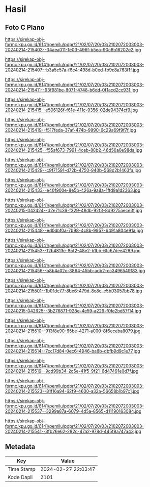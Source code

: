 # Hasil

## Foto C Plano

https://sirekap-obj-formc.kpu.go.id/6141/pemilu/pdpr/21/02/07/20/03/2102072003003-20240214-215403--34aea011-1e03-496f-b5ea-90c8b16202e2.jpg

https://sirekap-obj-formc.kpu.go.id/6141/pemilu/pdpr/21/02/07/20/03/2102072003003-20240214-215407--b3a5c57a-f6c4-498d-b0ed-fb9c8a763f1f.jpg

https://sirekap-obj-formc.kpu.go.id/6141/pemilu/pdpr/21/02/07/20/03/2102072003003-20240214-215411--93f981be-8071-4748-b6dd-0f1acd2cc931.jpg

https://sirekap-obj-formc.kpu.go.id/6141/pemilu/pdpr/21/02/07/20/03/2102072003003-20240214-215415--e506126f-f61e-411c-9356-02de94374cf9.jpg

https://sirekap-obj-formc.kpu.go.id/6141/pemilu/pdpr/21/02/07/20/03/2102072003003-20240214-215419--f517feda-37af-474b-9990-6c29a69f9f7f.jpg

https://sirekap-obj-formc.kpu.go.id/6141/pemilu/pdpr/21/02/07/20/03/2102072003003-20240214-215425--f55af673-7991-4ceb-88b2-46d50a0e98da.jpg

https://sirekap-obj-formc.kpu.go.id/6141/pemilu/pdpr/21/02/07/20/03/2102072003003-20240214-215429--c9f71591-d72b-4750-940b-568d2b1463fa.jpg

https://sirekap-obj-formc.kpu.go.id/6141/pemilu/pdpr/21/02/07/20/03/2102072003003-20240214-215433--e40f900e-8e5b-426a-9a8a-1ffd9a1d2363.jpg

https://sirekap-obj-formc.kpu.go.id/6141/pemilu/pdpr/21/02/07/20/03/2102072003003-20240215-042424--d2e71c36-f329-48db-92f3-8d9275aece3f.jpg

https://sirekap-obj-formc.kpu.go.id/6141/pemilu/pdpr/21/02/07/20/03/2102072003003-20240214-215448--ed0dbf0a-7b98-4c8b-9957-6491a804e91a.jpg

https://sirekap-obj-formc.kpu.go.id/6141/pemilu/pdpr/21/02/07/20/03/2102072003003-20240214-215453--12b4813e-85f2-48e2-b1bb-6fc67dee4269.jpg

https://sirekap-obj-formc.kpu.go.id/6141/pemilu/pdpr/21/02/07/20/03/2102072003003-20240214-215456--b8b4a02c-3864-45bb-adb2-cc3496549f83.jpg

https://sirekap-obj-formc.kpu.go.id/6141/pemilu/pdpr/21/02/07/20/03/2102072003003-20240214-215501--1b01de77-8be6-479d-8c8c-e5b03057bb78.jpg

https://sirekap-obj-formc.kpu.go.id/6141/pemilu/pdpr/21/02/07/20/03/2102072003003-20240215-042625--3b276871-928e-4e59-a229-f0fe2bd57f14.jpg

https://sirekap-obj-formc.kpu.go.id/6141/pemilu/pdpr/21/02/07/20/03/2102072003003-20240214-215510--913f8e90-65be-4271-a000-8f6eceba8079.jpg

https://sirekap-obj-formc.kpu.go.id/6141/pemilu/pdpr/21/02/07/20/03/2102072003003-20240214-215514--7cc17d84-0ec6-4946-ba8b-dbfb9d9c1e77.jpg

https://sirekap-obj-formc.kpu.go.id/6141/pemilu/pdpr/21/02/07/20/03/2102072003003-20240214-215519--9cd99b34-2c5e-41f5-9f21-6d47491e0d7f.jpg

https://sirekap-obj-formc.kpu.go.id/6141/pemilu/pdpr/21/02/07/20/03/2102072003003-20240214-215523--81f16a94-62f9-4630-a32a-56658b1b97c1.jpg

https://sirekap-obj-formc.kpu.go.id/6141/pemilu/pdpr/21/02/07/20/03/2102072003003-20240214-215537--3299a87a-6079-4d5a-8565-d11190163084.jpg

https://sirekap-obj-formc.kpu.go.id/6141/pemilu/pdpr/21/02/07/20/03/2102072003003-20240214-215541--3fb26e62-282c-47a2-978d-445f9a747a43.jpg


## Metadata

| Key        | Value               |
| ---------- | ------------------- |
| Time Stamp | 2024-02-27 22:03:47 |
| Kode Dapil | 2101                |



